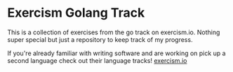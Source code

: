 # Exercism Golang Track

This is a collection of exercises from the go track on exercism.io. Nothing super special but just a repository to keep track of my progress.

If you're already familiar with writing software and are working on pick up a second language check out their language tracks!
[exercism.io](https://exercism.io) 